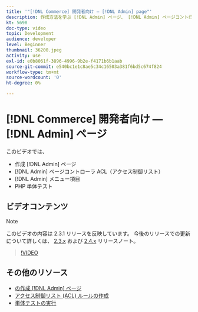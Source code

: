 ```yaml
---
title: '"[!DNL Commerce] 開発者向け — [!DNL Admin] page"'
description: 作成方法を学ぶ [!DNL Admin] ページ、 [!DNL Admin] ページコントローラ ACL（アクセス制御リスト）と単体テストを行います。
kt: 5698
doc-type: video
topic: Development
audience: developer
level: Beginner
thumbnail: 36200.jpeg
activity: use
exl-id: e0b8061f-3896-4996-9b2e-f4171b6b1aab
source-git-commit: e540bc1e1c8ae5c34c16503a381f6bd5c674f824
workflow-type: tm+mt
source-wordcount: '0'
ht-degree: 0%

---
```


# [!DNL Commerce] 開発者向け — [!DNL Admin] ページ

このビデオでは、

- 作成 [!DNL Admin] ページ
- [!DNL Admin] ページコントローラ ACL（アクセス制御リスト）
- [!DNL Admin] メニュー項目
- PHP 単体テスト

## ビデオコンテンツ

>[!NOTE]
>
>このビデオの内容は 2.3.1 リリースを反映しています。 今後のリリースでの更新について詳しくは、 [ 2.3.x](https://devdocs.magento.com/guides/v2.3/release-notes/bk-release-notes.html) および [2.4.x](https://devdocs.magento.com/guides/v2.4/release-notes/bk-release-notes.html) リリースノート。

>[!VIDEO](https://video.tv.adobe.com/v/36200?quality=12&learn=on)

## その他のリソース

- [の作成 [!DNL Admin] ページ](https://devdocs.magento.com/guides/v2.4/ext-best-practices/extension-coding/example-module-adminpage.html)
- [アクセス制御リスト (ACL) ルールの作成](https://devdocs.magento.com/guides/v2.4/ext-best-practices/tutorials/create-access-control-list-rule.html)
- [単体テストの実行](https://devdocs.magento.com/guides/v2.4/test/unit/unit_test_execution.html)

